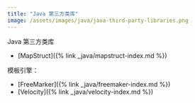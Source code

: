 ```yaml
---
title: "Java 第三方类库"
image: /assets/images/java/java-third-party-libraries.png
---
```


Java 第三方类库

- [MapStruct]({% link _java/mapstruct-index.md %})

模板引擎：

- [FreeMarker]({% link _java/freemaker-index.md %})
- [Velocity]({% link _java/velocity-index.md %})
